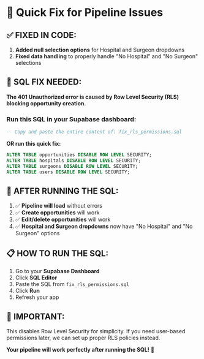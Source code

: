 # 🚀 Quick Fix for Pipeline Issues

## ✅ FIXED IN CODE:
1. **Added null selection options** for Hospital and Surgeon dropdowns
2. **Fixed data handling** to properly handle "No Hospital" and "No Surgeon" selections

## 🔧 SQL FIX NEEDED:

**The 401 Unauthorized error is caused by Row Level Security (RLS) blocking opportunity creation.**

### Run this SQL in your Supabase dashboard:

```sql
-- Copy and paste the entire content of: fix_rls_permissions.sql
```

**OR run this quick fix:**

```sql
ALTER TABLE opportunities DISABLE ROW LEVEL SECURITY;
ALTER TABLE hospitals DISABLE ROW LEVEL SECURITY;
ALTER TABLE surgeons DISABLE ROW LEVEL SECURITY;
ALTER TABLE users DISABLE ROW LEVEL SECURITY;
```

## 🎯 AFTER RUNNING THE SQL:

1. ✅ **Pipeline will load** without errors
2. ✅ **Create opportunities** will work
3. ✅ **Edit/delete opportunities** will work
4. ✅ **Hospital and Surgeon dropdowns** now have "No Hospital" and "No Surgeon" options

## 📋 HOW TO RUN THE SQL:

1. Go to your **Supabase Dashboard**
2. Click **SQL Editor**
3. Paste the SQL from `fix_rls_permissions.sql`
4. Click **Run**
5. Refresh your app

## 🚨 IMPORTANT:

This disables Row Level Security for simplicity. If you need user-based permissions later, we can set up proper RLS policies instead.

**Your pipeline will work perfectly after running the SQL!** 🎉 